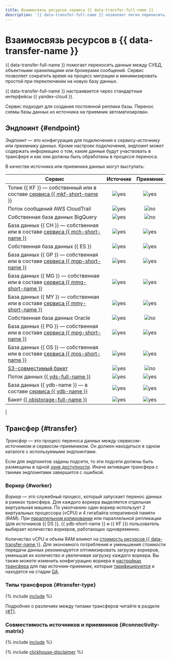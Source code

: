 ```yaml
---
title: Взаимосвязь ресурсов сервиса {{ data-transfer-full-name }}
description: '{{ data-transfer-full-name }} позволяет легко переносить данные между базами данных. Сервис позволяет сократить время на процесс миграции, минимизировать простой при переключении на новую базу данных или иметь постоянную реплику базы.'
---
```


# Взаимосвязь ресурсов в {{ data-transfer-name }}

{{ data-transfer-full-name }} помогает переносить данные между СУБД, объектными хранилищами или брокерами сообщений. Сервис позволяет сократить время на процесс миграции и минимизировать простой при переключении на новую базу данных.

{{ data-transfer-full-name }} настраивается через стандартные интерфейсы {{ yandex-cloud }}.

Сервис подходит для создания постоянной реплики базы. Перенос схемы базы данных из источника на приемник автоматизирован.

## Эндпоинт {#endpoint}

_Эндпоинт_ — это конфигурация для подключения к сервису-_источнику_ или _приемнику_ данных. Кроме настроек подключения, эндпоинт может содержать информацию о том, какие данные будут участвовать в трансфере и как они должны быть обработаны в процессе переноса.

В качестве источника или приемника данных могут выступать:


| Сервис                                                                                                                                |                                Источник                                |               Приемник               |
|---------------------------------------------------------------------------------------------------------------------------------------|:----------------------------------------------------------------------:|:------------------------------------:|
| Топик {{ KF }} — собственный или в составе [сервиса {{ mkf-short-name }}](../../managed-kafka/)                                       |                  ![yes](../../_assets/common/yes.svg)                  | ![yes](../../_assets/common/yes.svg) |
| Поток сообщений AWS CloudTrail                                                                                                        |                  ![yes](../../_assets/common/yes.svg)                  |  ![no](../../_assets/common/no.svg)  |
| Собственная база данных BigQuery                                                                                                      |                  ![yes](../../_assets/common/yes.svg)                  |  ![no](../../_assets/common/no.svg)  |
| База данных {{ CH }} — собственная или в составе [сервиса {{ mch-short-name }}](../../managed-clickhouse/)                            |                  ![yes](../../_assets/common/yes.svg)                  | ![yes](../../_assets/common/yes.svg) |
| Собственная база данных {{ ES }}                                                                                                      |                  ![yes](../../_assets/common/yes.svg)                  | ![yes](../../_assets/common/yes.svg) |
| База данных {{ GP }} — собственная или в составе [сервиса {{ mgp-short-name }}](../../managed-greenplum/)                             |                  ![yes](../../_assets/common/yes.svg)                  | ![yes](../../_assets/common/yes.svg) |
| База данных {{ MG }} — собственная или в составе [сервиса {{ mmg-short-name }}](../../managed-mongodb/)                               |                  ![yes](../../_assets/common/yes.svg)                  | ![yes](../../_assets/common/yes.svg) |
| База данных {{ MY }} — собственная или в составе [сервиса {{ mmy-short-name }}](../../managed-mysql/)                                 |                  ![yes](../../_assets/common/yes.svg)                  | ![yes](../../_assets/common/yes.svg) |
| Собственная база данных Oracle                                                                                                        |                  ![yes](../../_assets/common/yes.svg)                  |  ![no](../../_assets/common/no.svg)  |
| База данных {{ PG }} — собственная или в составе [сервиса {{ mpg-short-name }}](../../managed-postgresql/)                            |                  ![yes](../../_assets/common/yes.svg)                  | ![yes](../../_assets/common/yes.svg) |
| База данных {{ OS }} — собственная или в составе [сервиса {{ mos-short-name }}](../../managed-opensearch/)                            |                  ![yes](../../_assets/common/yes.svg)                  | ![yes](../../_assets/common/yes.svg) |
| [S3-совместимый бакет](../../glossary/s3.md) |                  ![yes](../../_assets/common/yes.svg)                  |  ![no](../../_assets/common/no.svg)  |
| Поток данных [{{ yds-full-name }}](../../data-streams/)                                                                               |                  ![yes](../../_assets/common/yes.svg)                  | ![yes](../../_assets/common/yes.svg) |
| База данных {{ ydb-name }} — в составе [сервиса {{ ydb-name }}](../../ydb/)                                                           |                  ![yes](../../_assets/common/yes.svg)                  | ![yes](../../_assets/common/yes.svg) |
| Бакет [{{ objstorage-full-name }}](../../storage/)                                                                                    |                  ![yes](../../_assets/common/yes.svg)                  | ![yes](../../_assets/common/yes.svg) |
| 



## Трансфер {#transfer}

_Трансфер_ — это процесс переноса данных между сервисом-источником и сервисом-приемником. Он должен находиться в одном каталоге с используемыми эндпоинтами.

Если для эндпоинтов заданы подсети, то эти подсети должны быть размещены в одной [зоне доступности](../../overview/concepts/geo-scope.md). Иначе активация трансфера с такими эндпоинтами завершится с ошибкой.

### Воркер {#worker}

_Воркер_ — это служебный процесс, который запускает перенос данных в рамках трансфера. Для каждого воркера выделяется отдельная виртуальная машина. По умолчанию один воркер использует 2 виртуальных процессора (vCPU) и 4 гигабайта оперативной памяти (RAM). При [параллельном копировании](sharded.md) или параллельной репликации (для источников {{ DS }}, {{ ydb-short-name }} и {{ KF }}) пользователь выбирает количество воркеров, работающих одновременно.

Количество vCPU и объем RAM влияют на [стоимость ресурсов {{ data-transfer-name }}](../pricing.md). Для экономного потребления и уменьшения стоимости передачи данных рекомендуется оптимизировать загрузку воркеров, уменьшая их количество и увеличивая загрузку каждого воркера. Вы также можете изменить конфигурацию воркера в [настройках трансфера](../operations/transfer.md#update) для пар источник-приемник, которые [тарифицируются](../pricing.md) и находятся на стадии [GA](../../overview/concepts/launch-stages.md).

### Типы трансферов {#transfer-type}

{% include [include](../../_includes/data-transfer/transfer-types.md) %}

Подробнее о различиях между типами трансферов читайте в разделе [{#T}](./transfer-lifecycle.md).

### Совместимость источников и приемников {#connectivity-matrix}

{% include [include](../../_includes/data-transfer/connectivity-marix.md) %}

{% include [clickhouse-disclaimer](../../_includes/clickhouse-disclaimer.md) %}